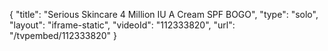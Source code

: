 {
    "title": "Serious Skincare 4 Million IU A Cream SPF BOGO",
    "type": "solo",
    "layout": "iframe-static",
    "videoId": "112333820",
    "url": "\/tvpembed\/112333820"
}